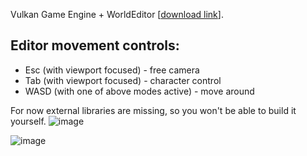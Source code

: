 Vulkan Game Engine + WorldEditor [[download link](https://drive.google.com/file/d/1MpZq4rXClwFvNyOUGPborKZa0O5cHLAL/view?usp=sharing)].

## Editor movement controls:
* Esc (with viewport focused) - free camera
* Tab (with viewport focused) - character control
* WASD (with one of above modes active) - move around

For now external libraries are missing, so you won't be able to build it yourself.
![image](https://github.com/HarryP0ster/GrayEngine/assets/82880494/a54ea1a7-a474-4dac-8ccb-7a36f8d24e72)

![image](https://github.com/HarryP0ster/GrayEngine/assets/82880494/8692dfc6-b97f-40c5-a2c1-36b3ef7c5b5c)


